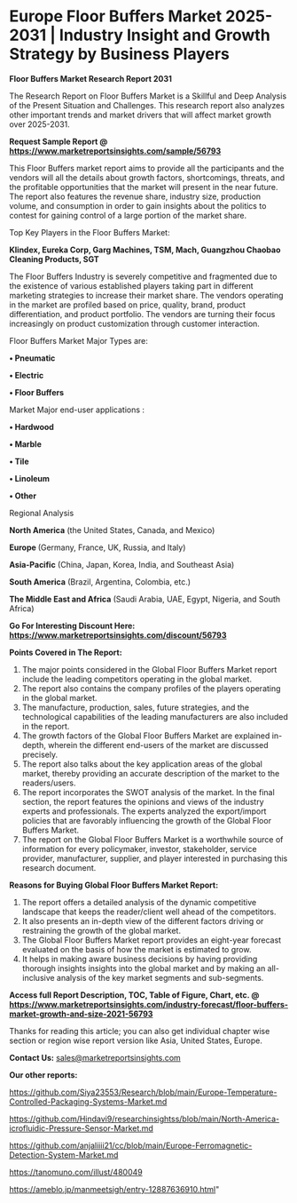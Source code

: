 # Europe Floor Buffers Market 2025-2031 | Industry Insight and Growth Strategy by Business Players

<strong>Floor Buffers Market Research Report 2031</strong>

The Research Report on Floor Buffers Market is a Skillful and Deep Analysis of the Present Situation and Challenges. This research report also analyzes other important trends and market drivers that will affect market growth over 2025-2031.

<strong>Request Sample Report @ <a href=https://www.marketreportsinsights.com/sample/56793>https://www.marketreportsinsights.com/sample/56793</a></strong>

This Floor Buffers market report aims to provide all the participants and the vendors will all the details about growth factors, shortcomings, threats, and the profitable opportunities that the market will present in the near future. The report also features the revenue share, industry size, production volume, and consumption in order to gain insights about the politics to contest for gaining control of a large portion of the market share.

Top Key Players in the Floor Buffers Market:

<strong>Klindex, Eureka Corp, Garg Machines, TSM, Mach, Guangzhou Chaobao Cleaning Products, SGT</strong>

The Floor Buffers Industry is severely competitive and fragmented due to the existence of various established players taking part in different marketing strategies to increase their market share. The vendors operating in the market are profiled based on price, quality, brand, product differentiation, and product portfolio. The vendors are turning their focus increasingly on product customization through customer interaction.

Floor Buffers Market Major Types are:

<strong>• Pneumatic

• Electric

• Floor Buffers</strong>

Market Major end-user applications :

<strong>• Hardwood

• Marble

• Tile

• Linoleum

• Other</strong>

Regional Analysis

</u><strong><b>North America</b></strong> (the United States, Canada, and Mexico)

<strong><b>Europe </b></strong>(Germany, France, UK, Russia, and Italy)

<strong><b>Asia-Pacific</b></strong> (China, Japan, Korea, India, and Southeast Asia)

<strong><b>South America</b></strong> (Brazil, Argentina, Colombia, etc.)

<strong><b>The Middle East and Africa</b></strong> (Saudi Arabia, UAE, Egypt, Nigeria, and South Africa)

<strong>Go For Interesting Discount Here: <a href=https://www.marketreportsinsights.com/discount/56793>https://www.marketreportsinsights.com/discount/56793</a></strong>

<strong>Points Covered in The Report:</strong>
<ol>
  <li>The major points considered in the Global Floor Buffers Market report include the leading competitors operating in the global market.</li>
  <li>The report also contains the company profiles of the players operating in the global market.</li>
  <li>The manufacture, production, sales, future strategies, and the technological capabilities of the leading manufacturers are also included in the report.</li>
  <li>The growth factors of the Global Floor Buffers Market are explained in-depth, wherein the different end-users of the market are discussed precisely.</li>
  <li>The report also talks about the key application areas of the global market, thereby providing an accurate description of the market to the readers/users.</li>
  <li>The report incorporates the SWOT analysis of the market. In the final section, the report features the opinions and views of the industry experts and professionals. The experts analyzed the export/import policies that are favorably influencing the growth of the Global Floor Buffers Market.</li>
  <li>The report on the Global Floor Buffers Market is a worthwhile source of information for every policymaker, investor, stakeholder, service provider, manufacturer, supplier, and player interested in purchasing this research document.</li>
</ol>
<strong>Reasons for Buying Global Floor Buffers Market Report:</strong>

<ol>
  <li>The report offers a detailed analysis of the dynamic competitive landscape that keeps the reader/client well ahead of the competitors.</li>
  <li>It also presents an in-depth view of the different factors driving or restraining the growth of the global market.</li>
  <li>The Global Floor Buffers Market report provides an eight-year forecast evaluated on the basis of how the market is estimated to grow.</li>
  <li>It helps in making aware business decisions by having providing thorough insights insights into the global market and by making an all-inclusive analysis of the key market segments and sub-segments.</li>
</ol>
<strong>Access full Report Description, TOC, Table of Figure, Chart, etc. @ <a href=https://www.marketreportsinsights.com/industry-forecast/floor-buffers-market-growth-and-size-2021-56793>https://www.marketreportsinsights.com/industry-forecast/floor-buffers-market-growth-and-size-2021-56793</a></strong>


Thanks for reading this article; you can also get individual chapter wise section or region wise report version like Asia, United States, Europe.

<strong>Contact Us:</strong>
sales@marketreportsinsights.com

<strong>Our other reports:</strong>

<a href=https://github.com/Siya23553/Research/blob/main/Europe-Temperature-Controlled-Packaging-Systems-Market.md>https://github.com/Siya23553/Research/blob/main/Europe-Temperature-Controlled-Packaging-Systems-Market.md</a>

<a href=https://github.com/Hindavi9/researchinsightss/blob/main/North-America-icrofluidic-Pressure-Sensor-Market.md>https://github.com/Hindavi9/researchinsightss/blob/main/North-America-icrofluidic-Pressure-Sensor-Market.md</a>

<a href=https://github.com/anjaliiii21/cc/blob/main/Europe-Ferromagnetic-Detection-System-Market.md>https://github.com/anjaliiii21/cc/blob/main/Europe-Ferromagnetic-Detection-System-Market.md</a>

<a href=https://tanomuno.com/illust/480049>https://tanomuno.com/illust/480049</a>

<a href=https://ameblo.jp/manmeetsigh/entry-12887636910.html>https://ameblo.jp/manmeetsigh/entry-12887636910.html</a>"
